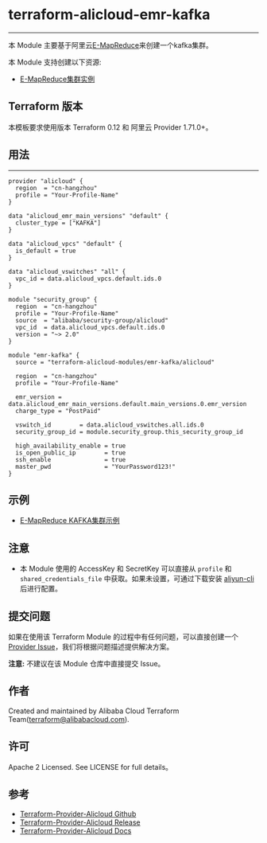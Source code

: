 # terraform-alicloud-emr-kafka
---

本 Module 主要基于阿里云[E-MapReduce](https://help.aliyun.com/document_detail/28068.html)来创建一个kafka集群。

本 Module 支持创建以下资源:

* [E-MapReduce集群实例](https://www.terraform.io/docs/providers/alicloud/r/emr_cluster.html)

## Terraform 版本

本模板要求使用版本 Terraform 0.12 和 阿里云 Provider 1.71.0+。

## 用法
-----

```hcl
provider "alicloud" {
  region  = "cn-hangzhou"
  profile = "Your-Profile-Name"
}

data "alicloud_emr_main_versions" "default" {
  cluster_type = ["KAFKA"]
}

data "alicloud_vpcs" "default" {
  is_default = true
}

data "alicloud_vswitches" "all" {
  vpc_id = data.alicloud_vpcs.default.ids.0
}

module "security_group" {
  region  = "cn-hangzhou"
  profile = "Your-Profile-Name"
  source  = "alibaba/security-group/alicloud"
  vpc_id  = data.alicloud_vpcs.default.ids.0
  version = "~> 2.0"
}

module "emr-kafka" {
  source = "terraform-alicloud-modules/emr-kafka/alicloud"

  region  = "cn-hangzhou"
  profile = "Your-Profile-Name"

  emr_version = data.alicloud_emr_main_versions.default.main_versions.0.emr_version
  charge_type = "PostPaid"

  vswitch_id        = data.alicloud_vswitches.all.ids.0
  security_group_id = module.security_group.this_security_group_id

  high_availability_enable = true
  is_open_public_ip        = true
  ssh_enable               = true
  master_pwd               = "YourPassword123!"
}
```

## 示例

* [E-MapReduce KAFKA集群示例](https://github.com/terraform-alicloud-modules/terraform-alicloud-emr-kafka/tree/master/example)

## 注意

* 本 Module 使用的 AccessKey 和 SecretKey 可以直接从 `profile` 和 `shared_credentials_file` 中获取。如果未设置，可通过下载安装 [aliyun-cli](https://github.com/aliyun/aliyun-cli#installation) 后进行配置。

提交问题
-------
如果在使用该 Terraform Module 的过程中有任何问题，可以直接创建一个 [Provider Issue](https://github.com/terraform-providers/terraform-provider-alicloud/issues/new)，我们将根据问题描述提供解决方案。

**注意:** 不建议在该 Module 仓库中直接提交 Issue。

作者
-------
Created and maintained by Alibaba Cloud Terraform Team(terraform@alibabacloud.com).

许可
----
Apache 2 Licensed. See LICENSE for full details。

参考
---------
* [Terraform-Provider-Alicloud Github](https://github.com/terraform-providers/terraform-provider-alicloud)
* [Terraform-Provider-Alicloud Release](https://releases.hashicorp.com/terraform-provider-alicloud/)
* [Terraform-Provider-Alicloud Docs](https://www.terraform.io/docs/providers/alicloud/index.html)